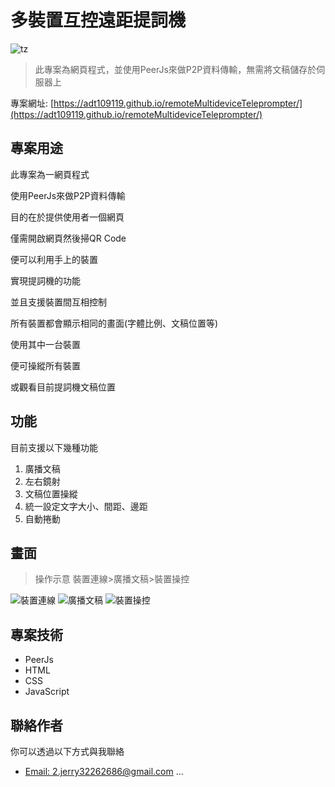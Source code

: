 # 多裝置互控遠距提詞機

![tz](https://user-images.githubusercontent.com/106337749/226092753-73d2f518-5271-469b-834d-2fa37507efc9.png)

> 此專案為網頁程式，並使用PeerJs來做P2P資料傳輸，無需將文稿儲存於伺服器上

專案網址: [https://adt109119.github.io/remoteMultideviceTeleprompter/](https://adt109119.github.io/remoteMultideviceTeleprompter/)

## 專案用途

此專案為一網頁程式

使用PeerJs來做P2P資料傳輸

目的在於提供使用者一個網頁

僅需開啟網頁然後掃QR Code

便可以利用手上的裝置

實現提詞機的功能

並且支援裝置間互相控制

所有裝置都會顯示相同的畫面(字體比例、文稿位置等)

使用其中一台裝置

便可操縱所有裝置

或觀看目前提詞機文稿位置


## 功能

目前支援以下幾種功能
1. 廣播文稿
1. 左右鏡射
1. 文稿位置操縱
1. 統一設定文字大小、間距、邊距
1. 自動捲動


## 畫面

> 操作示意 裝置連線>廣播文稿>裝置操控

![裝置連線](https://user-images.githubusercontent.com/106337749/226097168-8dd985ca-745e-4489-a2f6-42bd5345fa71.png)
![廣播文稿](https://user-images.githubusercontent.com/106337749/226095809-42edcbc4-6435-435d-b2ed-343011489169.png)
![裝置操控](https://user-images.githubusercontent.com/106337749/226090806-1c121d34-5cb2-40a8-88cb-464e42854df3.png)


## 專案技術

- PeerJs
- HTML
- CSS
- JavaScript

## 聯絡作者

你可以透過以下方式與我聯絡

- [Email: 2.jerry32262686@gmail.com](mailto:2.jerry32262686@gmail.com)
...
